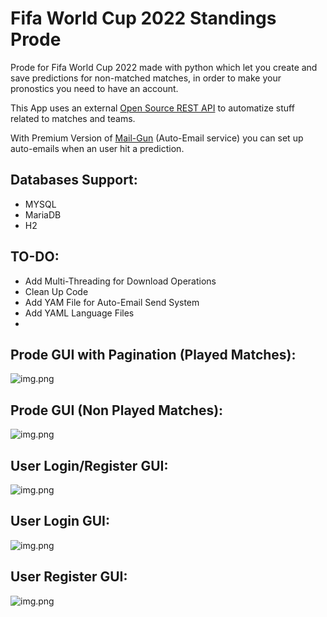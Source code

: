 # Fifa World Cup 2022 Standings Prode

Prode for Fifa World Cup 2022 made with python which let you create and save predictions for non-matched matches, in order to make your pronostics you need to have an account.

This App uses an external [Open Source REST API](https://github.com/raminmr/free-api-worldcup2022) to automatize stuff related to matches and teams. 

With Premium Version of [Mail-Gun](https://www.mailgun.com/) (Auto-Email service) you can set up auto-emails when an user hit a prediction.

## Databases Support:
- MYSQL
- MariaDB
- H2

## TO-DO:
- Add Multi-Threading for Download Operations
- Clean Up Code
- Add YAM File for Auto-Email Send System
- Add YAML Language Files
- 

## Prode GUI with Pagination (Played Matches):

![img.png](https://i.imgur.com/8UqjpnU.png)

## Prode GUI (Non Played Matches):
![img.png](https://i.imgur.com/l3WSMZx.png)

## User Login/Register GUI:

![img.png](https://i.imgur.com/242QnVU.png)

## User Login GUI:

![img.png](https://i.imgur.com/t00tiIY.png)

## User Register GUI:

![img.png](https://i.imgur.com/Wiira9g.png)
